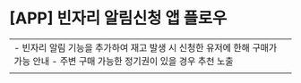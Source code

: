 # [APP] 빈자리 알림신청 앱 플로우

|  |
| --- |
| - 빈자리 알림 기능을 추가하여 재고 발생 시 신청한 유저에 한해 구매가 가능 안내 - 주변 구매 가능한 정기권이 있을 경우 추천 노출 |
|  |